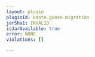 ```yaml
---
layout: plugin
pluginId: kante.goose.migration
jarSha1: INVALID
isJarAvailable: true
error: NONE
violations: []

---
```

